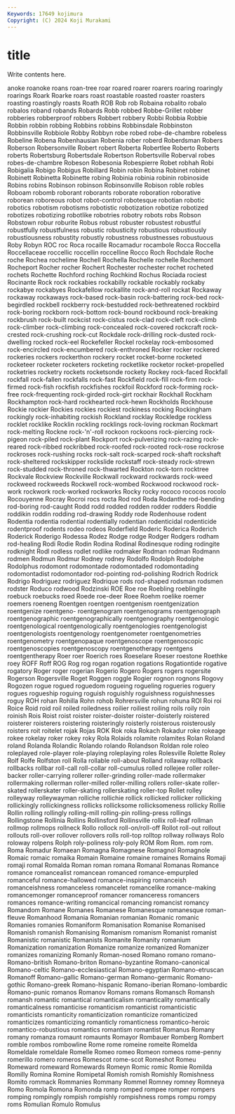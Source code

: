 ```yaml
---
Keywords: 17649 kojimura
Copyright: (C) 2024 Koji Murakami
---
```


# title

Write contents here.



anoke roanoke roans roan-tree roar roared roarer
roarers roaring roaringly roarings Roark Roarke roars roast roastable roasted
roaster roasters roasting roastingly roasts Roath ROB Rob rob Robaina
robalito robalo robalos roband robands Robards Robb robbed Robbe-Grillet robber
robberies robberproof robbers Robbert robbery Robbi Robbia Robbie Robbin robbin
robbing Robbins robbins Robbinsdale Robbinston Robbinsville Robbiole Robby Robbyn robe
robed robe-de-chambre robeless Robeline Robena Robenhausian Robenia rober roberd Roberdsman
Robers Roberson Robersonville Robert robert Roberta Robertlee Roberto Roberts roberts
Robertsburg Robertsdale Robertson Robertsville Roberval robes robes-de-chambre Robeson Robesonia Robespierre
Robet robhah Robi Robigalia Robigo Robigus Robillard Robin robin Robina
Robinet robinet Robinett Robinetta Robinette robing Robinia robinia robinin robinoside
Robins robins Robinson robinson Robinsonville Robison roble robles Roboam robomb
roborant roborants roborate roboration roborative roborean roboreous robot robot-control robotesque
robotian robotic robotics robotism robotisms robotistic robotization robotize robotized robotizes
robotizing robotlike robotries robotry robots robs Robson Robstown robur roburite
Robus robust robuster robustest robustful robustfully robustfulness robustic robusticity robustious
robustiously robustiousness robustity robustly robustness robustnesses robustuous Roby Robyn ROC
roc Roca rocaille Rocamadur rocambole Rocca Roccella Roccellaceae roccellic roccellin
roccelline Rocco Roch Rochdale Roche roche Rochea rochelime Rochell Rochella
Rochelle rochelle Rochemont Rocheport Rocher rocher Rochert Rochester rochester rochet
rocheted rochets Rochette Rochford roching Rochkind Rochus Rociada rociest Rocinante
Rock rock rockabies rockabilly rockable rockably rockaby rockabye rockabyes Rockafellow
rockallite rock-and-roll rockat Rockaway rockaway rockaways rock-based rock-basin rock-battering rock-bed
rock-begirdled rockbell rockberry rock-bestudded rock-bethreatened rockbird rock-boring rockborn rock-bottom rock-bound
rockbound rock-breaking rockbrush rock-built rockcist rock-cistus rock-clad rock-cleft rock-climb rock-climber
rock-climbing rock-concealed rock-covered rockcraft rock-crested rock-crushing rock-cut Rockdale rock-drilling rock-dusted
rock-dwelling rocked rock-eel Rockefeller Rockel rockelay rock-embosomed rock-encircled rock-encumbered rock-enthroned
Rocker rocker rockered rockeries rockers rockerthon rockery rocket rocket-borne rocketed
rocketeer rocketer rocketers rocketing rocketlike rocketor rocket-propelled rocketries rocketry rockets
rocketsonde rockety Rockey rock-faced Rockfall rockfall rock-fallen rockfalls rock-fast Rockfield
rock-fill rock-firm rock-firmed rock-fish rockfish rockfishes rockfoil Rockford rock-forming rock-free
rock-frequenting rock-girded rock-girt rockhair Rockhall Rockham Rockhampton rock-hard rockhearted rock-hewn
Rockholds Rockhouse Rockie rockier Rockies rockies rockiest rockiness rocking Rockingham
rockingly rock-inhabiting rockish Rockland rocklay Rockledge rockless rocklet rocklike Rocklin
rockling rocklings rock-loving rockman Rockmart rock-melting Rockne rock-'n'-roll rockoon rockoons
rock-piercing rock-pigeon rock-piled rock-plant Rockport rock-pulverizing rock-razing rock-reared rock-ribbed rockribbed
rock-roofed rock-rooted rock-rose rockrose rockroses rock-rushing rocks rock-salt rock-scarped rock-shaft
rockshaft rock-sheltered rockskipper rockslide rockstaff rock-steady rock-strewn rock-studded rock-throned rock-thwarted
Rockton rock-torn rocktree Rockvale Rockview Rockville Rockwall rockward rockwards rock-weed
rockweed rockweeds Rockwell rock-wombed Rockwood rockwood rock-work rockwork rock-worked rockworks
Rocky rocky rococo rococos rocolo Rocouyenne Rocray Rocroi rocs rocta
Rod rod Roda Rodanthe rod-bending rod-boring rod-caught Rodd rodd rodded
rodden rodder rodders Roddie roddikin roddin rodding rod-drawing Roddy rode
Rodenhouse rodent Rodentia rodentia rodential rodentially rodentian rodenticidal rodenticide rodentproof
rodents rodeo rodeos Roderfield Roderic Roderica Roderich Roderick Roderigo Rodessa
Rodez Rodge rodge Rodger Rodgers rodham rod-healing Rodi Rodie Rodin
Rodina Rodinal Rodinesque roding rodingite rodknight Rodl rodless rodlet rodlike
rodmaker Rodman rodman Rodmann rodmen Rodmun Rodmur Rodney rodney Rodolfo
Rodolph Rodolphe Rodolphus rodomont rodomontade rodomontaded rodomontading rodomontadist rodomontador rod-pointing
rod-polishing Rodrich Rodrick Rodrigo Rodriguez rodriguez Rodrique rods rod-shaped rodsman
rodsmen rodster Roduco rodwood Rodzinski ROE Roe roe Roebling roeblingite
roebuck roebucks roed Roede roe-deer Roee Roehm roelike roemer roemers
roeneng Roentgen roentgen roentgenism roentgenization roentgenize roentgeno- roentgenogram roentgenograms roentgenograph
roentgenographic roentgenographically roentgenography roentgenologic roentgenological roentgenologically roentgenologies roentgenologist roentgenologists roentgenology
roentgenometer roentgenometries roentgenometry roentgenopaque roentgenoscope roentgenoscopic roentgenoscopies roentgenoscopy roentgenotherapy roentgens
roentgentherapy Roer roer Roerich roes Roeselare Roeser roestone Roethke roey
ROFF Roff ROG Rog rog rogan rogation rogations Rogationtide rogative
rogatory Roger roger rogerian Rogerio Rogero Rogers rogers rogersite Rogerson
Rogersville Roget Roggen roggle Rogier rognon rognons Rogovy Rogozen rogue
rogued roguedom rogueing rogueling rogueries roguery rogues rogueship roguing roguish
roguishly roguishness roguishnesses roguy ROH rohan Rohilla Rohn rohob Rohrersville
rohun rohuna ROI Roi roi Roice Roid roid roil roiled
roiledness roilier roiliest roiling roils roily roin roinish Rois Roist
roist roister roister-doister roister-doisterly roistered roisterer roisterers roistering roisteringly roisterly
roisterous roisterously roisters roit roitelet rojak Rojas ROK Rok roka
Rokach Rokadur roke rokeage rokee rokelay roker rokey roky Rola
Rolaids rolamite rolamites Rolan Roland roland Rolanda Rolandic Rolando rolando
Rolandson Roldan role roleo roleplayed role-player role-playing roleplaying roles Rolesville
Rolette Roley Rolf Rolfe Rolfston roll Rolla rollable roll-about Rolland
rollaway rollback rollbacks rollbar roll-call roll-collar roll-cumulus rolled rollejee roller
roller-backer roller-carrying rollerer roller-grinding roller-made rollermaker rollermaking rollerman roller-milled roller-milling
rollers roller-skate roller-skated rollerskater roller-skating rollerskating roller-top Rollet rolley rolleyway
rolleywayman rolliche rollichie rollick rollicked rollicker rollicking rollickingly rollickingness rollicks
rollicksome rollicksomeness rollicky Rollie Rollin rolling rollingly rolling-mill rolling-pin rolling-press
rollings Rollingstone Rollinia Rollins Rollinsford Rollinsville rollix roll-leaf rollman rollmop
rollmops rollneck Rollo rollock roll-on/roll-off Rollot roll-out rollout rollouts roll-over
rollover rollovers rolls roll-top rolltop rollway rollways Rolo roloway rolpens
Rolph roly-poliness roly-poly ROM Rom Rom. rom rom. Roma Romadur
Romaean Romagna Romagnese Romagnol Romagnole Romaic romaic romaika Romain Romaine
romaine romaines Romains Romaji romaji romal Romalda Roman roman romana
Romanal Romanas Romance romance romancealist romancean romanced romance-empurpled romanceful romance-hallowed
romance-inspiring romanceish romanceishness romanceless romancelet romancelike romance-making romancemonger romanceproof romancer
romanceress romancers romances romance-writing romancical romancing romancist romancy Romandom Romane
Romanes Romanese Romanesque romanesque roman-fleuve Romanhood Romania Romanian romanian Romanic
romanic Romanies romanies Romaniform Romanisation Romanise Romanised Romanish romanish Romanising
Romanism romanism Romanist romanist Romanistic romanistic Romanists Romanite Romanity romanium
Romanization romanization Romanize romanize romanized Romanizer romanizes romanizing Romanly Roman-nosed
Romano romano romano- Romano-british Romano-briton Romano-byzantine Romano-canonical Romano-celtic Romano-ecclesiastical Romano-egyptian
Romano-etruscan Romanoff Romano-gallic Romano-german Romano-germanic Romano-gothic Romano-greek Romano-hispanic Romano-iberian Romano-lombardic
Romano-punic romanos Romanov Romans romans Romansch Romansh romansh romantic romantical
romanticalism romanticality romantically romanticalness romanticise romanticism romanticist romanticistic romanticists romanticity
romanticization romanticize romanticized romanticizes romanticizing romanticly romanticness romantico-heroic romantico-robustious romantics
romantism romantist Romanus Romany romany romanza romaunt romaunts Romayor Rombauer
Romberg Rombert romble rombos rombowline Rome rome romeine romeite Romelda
Romeldale romeldale Romelle Romeo romeo Romeon romeos rome-penny romerillo romero
romeros Romescot rome-scot Romeshot Romeu Romeward romeward Romewards Romeyn Romic
romic Romie Romilda Romilly Romina Romine Romipetal Romish romish Romishly
Romishness Romito rommack Rommanies Rommany Rommel Romney romney Romneya Romo
Romola Romona Romonda romp romped rompee romper rompers romping rompingly
rompish rompishly rompishness romps rompu rompy roms Romulian Romulo Romulus
